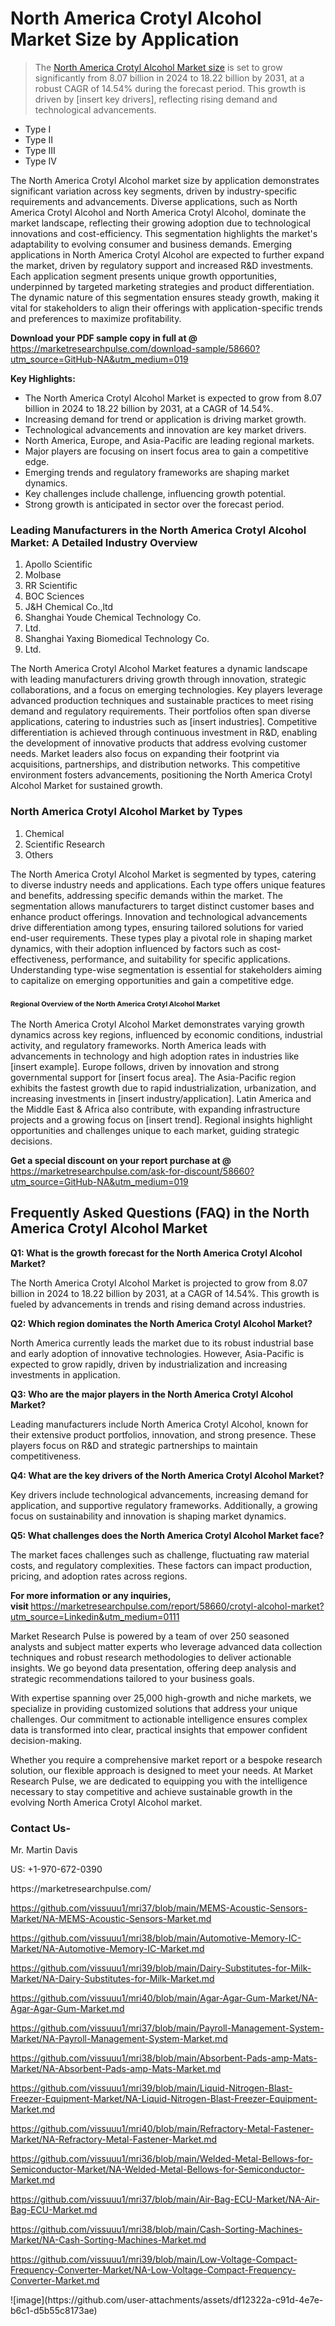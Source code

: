 <h1>North America Crotyl Alcohol Market&nbsp;Size by Application</h1><blockquote><p>The <a href="https://marketresearchpulse.com/download-sample/58660?utm_source=GitHub-NA&amp;utm_medium=019">North America Crotyl Alcohol Market size</a> is set to grow significantly from 8.07 billion in 2024 to 18.22 billion by 2031, at a robust CAGR of 14.54% during the forecast period. This growth is driven by [insert key drivers], reflecting rising demand and technological advancements.</p></blockquote><ul><li>Type I<li> Type II<li> Type III<li> Type IV</li></ul><p>The North America Crotyl Alcohol market size by application demonstrates significant variation across key segments, driven by industry-specific requirements and advancements. Diverse applications, such as North America Crotyl Alcohol and North America Crotyl Alcohol, dominate the market landscape, reflecting their growing adoption due to technological innovations and cost-efficiency. This segmentation highlights the market's adaptability to evolving consumer and business demands. Emerging applications in North America Crotyl Alcohol are expected to further expand the market, driven by regulatory support and increased R&D investments. Each application segment presents unique growth opportunities, underpinned by targeted marketing strategies and product differentiation. The dynamic nature of this segmentation ensures steady growth, making it vital for stakeholders to align their offerings with application-specific trends and preferences to maximize profitability.</p><p><strong>Download your PDF sample copy in full at @ </strong><a href="https://marketresearchpulse.com/download-sample/58660?utm_source=GitHub-NA&amp;utm_medium=019">https://marketresearchpulse.com/download-sample/58660?utm_source=GitHub-NA&amp;utm_medium=019</a></p><p><strong>Key Highlights: </strong></p><ul><li>The North America Crotyl Alcohol Market is expected to grow from 8.07 billion in 2024 to 18.22 billion by 2031, at a CAGR of 14.54%.</li><li>Increasing demand for trend or application is driving market growth.</li><li>Technological advancements and innovation are key market drivers.</li><li>North America, Europe, and Asia-Pacific are leading regional markets.</li><li>Major players are focusing on insert focus area to gain a competitive edge.</li><li>Emerging trends and regulatory frameworks are shaping market dynamics.</li><li>Key challenges include challenge, influencing growth potential.</li><li>Strong growth is anticipated in sector over the forecast period.</li></ul><h3>Leading Manufacturers in the North America Crotyl Alcohol Market: A Detailed Industry Overview</h3><ol><li>Apollo Scientific</li><li>Molbase</li><li>RR Scientific</li><li>BOC Sciences</li><li>J&H Chemical Co.,ltd</li><li>Shanghai Youde Chemical Technology Co.</li><li>Ltd.</li><li>Shanghai Yaxing Biomedical Technology Co.</li><li>Ltd.</li></ol><div class="flex max-w-full flex-col flex-grow"><div class="min-h-8 text-message flex w-full flex-col items-end gap-2 whitespace-normal break-words [.text-message+&amp;]:mt-5" dir="auto" data-message-author-role="assistant" data-message-id="fd8432e4-4910-450d-b182-61b7bfb0a01f" data-message-model-slug="gpt-4o"><div class="flex w-full flex-col gap-1 empty:hidden first:pt-[3px]"><div class="markdown prose w-full break-words dark:prose-invert light"><p>The North America Crotyl Alcohol Market features a dynamic landscape with leading manufacturers driving growth through innovation, strategic collaborations, and a focus on emerging technologies. Key players leverage advanced production techniques and sustainable practices to meet rising demand and regulatory requirements. Their portfolios often span diverse applications, catering to industries such as [insert industries]. Competitive differentiation is achieved through continuous investment in R&amp;D, enabling the development of innovative products that address evolving customer needs. Market leaders also focus on expanding their footprint via acquisitions, partnerships, and distribution networks. This competitive environment fosters advancements, positioning the North America Crotyl Alcohol Market for sustained growth.</p></div></div></div></div><h3>North America Crotyl Alcohol Market by Types</h3><ol><li>Chemical<li> Scientific Research<li> Others</li></ol><div class="flex max-w-full flex-col flex-grow"><div class="min-h-8 text-message flex w-full flex-col items-end gap-2 whitespace-normal break-words [.text-message+&amp;]:mt-5" dir="auto" data-message-author-role="assistant" data-message-id="084470be-0bb7-4664-bddf-5156b4f41249" data-message-model-slug="gpt-4o-mini"><div class="flex w-full flex-col gap-1 empty:hidden first:pt-[3px]"><div class="markdown prose w-full break-words dark:prose-invert light"><p>The North America Crotyl Alcohol Market is segmented by types, catering to diverse industry needs and applications. Each type offers unique features and benefits, addressing specific demands within the market. The segmentation allows manufacturers to target distinct customer bases and enhance product offerings. Innovation and technological advancements drive differentiation among types, ensuring tailored solutions for varied end-user requirements. These types play a pivotal role in shaping market dynamics, with their adoption influenced by factors such as cost-effectiveness, performance, and suitability for specific applications. Understanding type-wise segmentation is essential for stakeholders aiming to capitalize on emerging opportunities and gain a competitive edge.</p></div></div></div></div><h3><span style="font-size: 11px;">Regional Overview of the North America Crotyl Alcohol Market</span></h3><div class="flex max-w-full flex-col flex-grow"><div class="min-h-8 text-message flex w-full flex-col items-end gap-2 whitespace-normal break-words [.text-message+&amp;]:mt-5" dir="auto" data-message-author-role="assistant" data-message-id="e9038762-ce64-4e30-91c9-9bd413514231" data-message-model-slug="gpt-4o-mini"><div class="flex w-full flex-col gap-1 empty:hidden first:pt-[3px]"><div class="markdown prose w-full break-words dark:prose-invert light"><p>The North America Crotyl Alcohol Market demonstrates varying growth dynamics across key regions, influenced by economic conditions, industrial activity, and regulatory frameworks. North America leads with advancements in technology and high adoption rates in industries like [insert example]. Europe follows, driven by innovation and strong governmental support for [insert focus area]. The Asia-Pacific region exhibits the fastest growth due to rapid industrialization, urbanization, and increasing investments in [insert industry/application]. Latin America and the Middle East &amp; Africa also contribute, with expanding infrastructure projects and a growing focus on [insert trend]. Regional insights highlight opportunities and challenges unique to each market, guiding strategic decisions.</p></div></div></div></div><p><strong>Get a special discount on your report purchase at @ </strong><a href="https://marketresearchpulse.com/ask-for-discount/58660?utm_source=GitHub-NA&amp;utm_medium=019">https://marketresearchpulse.com/ask-for-discount/58660?utm_source=GitHub-NA&amp;utm_medium=019</a></p><h2>Frequently Asked Questions (FAQ) in the North America Crotyl Alcohol Market</h2><p><strong>Q1: What is the growth forecast for the North America Crotyl Alcohol Market?</strong></p><p>The North America Crotyl Alcohol Market is projected to grow from 8.07 billion in 2024 to 18.22 billion by 2031, at a CAGR of 14.54%. This growth is fueled by advancements in trends and rising demand across industries.</p><p><strong>Q2: Which region dominates the North America Crotyl Alcohol Market?</strong></p><p>North America currently leads the market due to its robust industrial base and early adoption of innovative technologies. However, Asia-Pacific is expected to grow rapidly, driven by industrialization and increasing investments in application.</p><p><strong>Q3: Who are the major players in the North America Crotyl Alcohol Market?</strong></p><p>Leading manufacturers include North America Crotyl Alcohol, known for their extensive product portfolios, innovation, and strong presence. These players focus on R&amp;D and strategic partnerships to maintain competitiveness.</p><p><strong>Q4: What are the key drivers of the North America Crotyl Alcohol Market?</strong></p><p>Key drivers include technological advancements, increasing demand for application, and supportive regulatory frameworks. Additionally, a growing focus on sustainability and innovation is shaping market dynamics.</p><p><strong>Q5: What challenges does the North America Crotyl Alcohol Market face?</strong></p><p>The market faces challenges such as challenge, fluctuating raw material costs, and regulatory complexities. These factors can impact production, pricing, and adoption rates across regions.</p><p><strong>For more information or any inquiries, visit&nbsp;</strong><a href="https://marketresearchpulse.com/report/58660/crotyl-alcohol-market?utm_source=Linkedin&utm_medium=0111">https://marketresearchpulse.com/report/58660/crotyl-alcohol-market?utm_source=Linkedin&utm_medium=0111</a></p><p>Market Research Pulse is powered by a team of over 250 seasoned analysts and subject matter experts who leverage advanced data collection techniques and robust research methodologies to deliver actionable insights. We go beyond data presentation, offering deep analysis and strategic recommendations tailored to your business goals.</p><p>With expertise spanning over 25,000 high-growth and niche markets, we specialize in providing customized solutions that address your unique challenges. Our commitment to actionable intelligence ensures complex data is transformed into clear, practical insights that empower confident decision-making.</p><p>Whether you require a comprehensive market report or a bespoke research solution, our flexible approach is designed to meet your needs. At Market Research Pulse, we are dedicated to equipping you with the intelligence necessary to stay competitive and achieve sustainable growth in the evolving North America Crotyl Alcohol market.</p><h3><strong>Contact Us-</strong></h3><p>Mr. Martin Davis</p><p>US: +1-970-672-0390</p><p>https://marketresearchpulse.com/</p><p><a href="https://github.com/vissuuu1/mri37/blob/main/MEMS-Acoustic-Sensors-Market/NA-MEMS-Acoustic-Sensors-Market.md">https://github.com/vissuuu1/mri37/blob/main/MEMS-Acoustic-Sensors-Market/NA-MEMS-Acoustic-Sensors-Market.md</a></p><p><a href="https://github.com/vissuuu1/mri38/blob/main/Automotive-Memory-IC-Market/NA-Automotive-Memory-IC-Market.md">https://github.com/vissuuu1/mri38/blob/main/Automotive-Memory-IC-Market/NA-Automotive-Memory-IC-Market.md</a></p><p><a href="https://github.com/vissuuu1/mri39/blob/main/Dairy-Substitutes-for-Milk-Market/NA-Dairy-Substitutes-for-Milk-Market.md">https://github.com/vissuuu1/mri39/blob/main/Dairy-Substitutes-for-Milk-Market/NA-Dairy-Substitutes-for-Milk-Market.md</a></p><p><a href="https://github.com/vissuuu1/mri40/blob/main/Agar-Agar-Gum-Market/NA-Agar-Agar-Gum-Market.md">https://github.com/vissuuu1/mri40/blob/main/Agar-Agar-Gum-Market/NA-Agar-Agar-Gum-Market.md</a></p><p><a href="https://github.com/vissuuu1/mri37/blob/main/Payroll-Management-System-Market/NA-Payroll-Management-System-Market.md">https://github.com/vissuuu1/mri37/blob/main/Payroll-Management-System-Market/NA-Payroll-Management-System-Market.md</a></p><p><a href="https://github.com/vissuuu1/mri38/blob/main/Absorbent-Pads-amp-Mats-Market/NA-Absorbent-Pads-amp-Mats-Market.md">https://github.com/vissuuu1/mri38/blob/main/Absorbent-Pads-amp-Mats-Market/NA-Absorbent-Pads-amp-Mats-Market.md</a></p><p><a href="https://github.com/vissuuu1/mri39/blob/main/Liquid-Nitrogen-Blast-Freezer-Equipment-Market/NA-Liquid-Nitrogen-Blast-Freezer-Equipment-Market.md">https://github.com/vissuuu1/mri39/blob/main/Liquid-Nitrogen-Blast-Freezer-Equipment-Market/NA-Liquid-Nitrogen-Blast-Freezer-Equipment-Market.md</a></p><p><a href="https://github.com/vissuuu1/mri40/blob/main/Refractory-Metal-Fastener-Market/NA-Refractory-Metal-Fastener-Market.md">https://github.com/vissuuu1/mri40/blob/main/Refractory-Metal-Fastener-Market/NA-Refractory-Metal-Fastener-Market.md</a></p><p><a href="https://github.com/vissuuu1/mri36/blob/main/Welded-Metal-Bellows-for-Semiconductor-Market/NA-Welded-Metal-Bellows-for-Semiconductor-Market.md">https://github.com/vissuuu1/mri36/blob/main/Welded-Metal-Bellows-for-Semiconductor-Market/NA-Welded-Metal-Bellows-for-Semiconductor-Market.md</a></p><p><a href="https://github.com/vissuuu1/mri37/blob/main/Air-Bag-ECU-Market/NA-Air-Bag-ECU-Market.md">https://github.com/vissuuu1/mri37/blob/main/Air-Bag-ECU-Market/NA-Air-Bag-ECU-Market.md</a></p><p><a href="https://github.com/vissuuu1/mri38/blob/main/Cash-Sorting-Machines-Market/NA-Cash-Sorting-Machines-Market.md">https://github.com/vissuuu1/mri38/blob/main/Cash-Sorting-Machines-Market/NA-Cash-Sorting-Machines-Market.md</a></p><p><a href="https://github.com/vissuuu1/mri39/blob/main/Low-Voltage-Compact-Frequency-Converter-Market/NA-Low-Voltage-Compact-Frequency-Converter-Market.md">https://github.com/vissuuu1/mri39/blob/main/Low-Voltage-Compact-Frequency-Converter-Market/NA-Low-Voltage-Compact-Frequency-Converter-Market.md</a></p>
![image](https://github.com/user-attachments/assets/df12322a-c91d-4e7e-b6c1-d5b55c8173ae)
